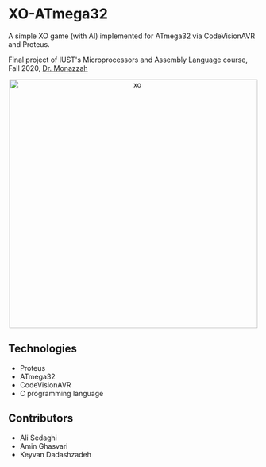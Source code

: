 # XO-ATmega32

A simple XO game (with AI) implemented for ATmega32 via CodeVisionAVR and Proteus.

Final project of IUST's Microprocessors and Assembly Language course, Fall 2020, [Dr. Monazzah](https://scholar.google.com/citations?user=C4yrITAAAAAJ&hl=en)

<p align="center">
  <img align="center" alt="xo" width="500px" src="https://user-images.githubusercontent.com/45814362/193410166-93ac02f4-b0a3-48c6-801a-36c4f4b239b1.jpg"/>
</p>


## Technologies

- Proteus
- ATmega32
- CodeVisionAVR
- C programming language

## Contributors

- Ali Sedaghi
- Amin Ghasvari
- Keyvan Dadashzadeh
